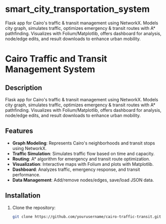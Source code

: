 # smart_city_transportation_system
Flask app for Cairo's traffic &amp; transit management using NetworkX. Models city graph, simulates traffic, optimizes emergency &amp; transit routes with A* pathfinding. Visualizes with Folium/Matplotlib, offers dashboard for analysis, node/edge edits, and result downloads to enhance urban mobility.
# Cairo Traffic and Transit Management System

## Description
Flask app for Cairo's traffic & transit management using NetworkX. Models city graph, simulates traffic, optimizes emergency & transit routes with A* pathfinding. Visualizes with Folium/Matplotlib, offers dashboard for analysis, node/edge edits, and result downloads to enhance urban mobility.

## Features
- **Graph Modeling**: Represents Cairo's neighborhoods and transit stops using NetworkX.
- **Traffic Simulation**: Simulates traffic flow based on time and capacity.
- **Routing**: A* algorithm for emergency and transit route optimization.
- **Visualization**: Interactive maps with Folium and plots with Matplotlib.
- **Dashboard**: Analyzes traffic, emergency response, and transit performance.
- **Data Management**: Add/remove nodes/edges, save/load JSON data.

## Installation
1. Clone the repository:
   ```bash
   git clone https://github.com/yourusername/cairo-traffic-transit.git
